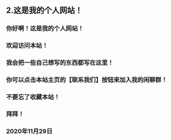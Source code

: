 ## 2.这是我的个人网站！
### 你好啊！这是我的个人网站！
### 欢迎访问本站！
### 我会把一些自己想写的东西都写在这里！
### 你可以点击本站主页的【联系我们】按钮来加入我的闲聊群！
### 不要忘了收藏本站！
### 拜拜！
### 2020年11月29日
